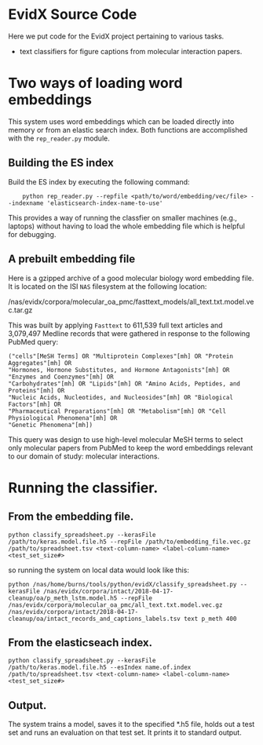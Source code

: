 # EvidX Source Code

Here we put code for the EvidX project pertaining to various tasks.

- text classifiers for figure captions from molecular interaction papers. 

# Two ways of loading word embeddings

This system uses word embeddings which can be loaded directly into memory or from an elastic search index. 
Both functions are accomplished with the `rep_reader.py` module. 

## Building the ES index

Build the ES index by executing the following command:

```
    python rep_reader.py --repfile <path/to/word/embedding/vec/file> --indexname 'elasticsearch-index-name-to-use'
```
This provides a way of running the classfier on smaller machines (e.g., laptops) without having to load the whole embedding file which is helpful for debugging.  

## A prebuilt embedding file

Here is a gzipped archive of a good molecular biology word embedding file.
It is located on the ISI `NAS` filesystem at the following location:

/nas/evidx/corpora/molecular_oa_pmc/fasttext_models/all_text.txt.model.vec.tar.gz

This was  built by applying `Fasttext` to 
611,539 full text articles and 3,079,497 Medline records that were gathered in response to the following PubMed query:

```
("cells"[MeSH Terms] OR "Multiprotein Complexes"[mh] OR "Protein Aggregates"[mh] OR 
"Hormones, Hormone Substitutes, and Hormone Antagonists"[mh] OR "Enzymes and Coenzymes"[mh] OR 
"Carbohydrates"[mh] OR "Lipids"[mh] OR "Amino Acids, Peptides, and Proteins"[mh] OR 
"Nucleic Acids, Nucleotides, and Nucleosides"[mh] OR "Biological Factors"[mh] OR 
"Pharmaceutical Preparations"[mh] OR "Metabolism"[mh] OR "Cell Physiological Phenomena"[mh] OR
"Genetic Phenomena"[mh])
```
This query was design to use high-level molecular MeSH terms to select only molecular papers from PubMed to keep 
the word embeddings relevant to our domain of study: molecular interactions. 

# Running the classifier.

## From the embedding file. 
```
python classify_spreadsheet.py --kerasFile /path/to/keras.model.file.h5 --repFile /path/to/embedding_file.vec.gz /path/to/spreadsheet.tsv <text-column-name> <label-column-name> <test_set_size#>
```
so running the system on local data would look like this:
```
python /nas/home/burns/tools/python/evidX/classify_spreadsheet.py --kerasFile /nas/evidx/corpora/intact/2018-04-17-cleanup/oa/p_meth_lstm.model.h5 --repFile /nas/evidx/corpora/molecular_oa_pmc/all_text.txt.model.vec.gz /nas/evidx/corpora/intact/2018-04-17-cleanup/oa/intact_records_and_captions_labels.tsv text p_meth 400
```

## From the elasticseach index. 
```
python classify_spreadsheet.py --kerasFile /path/to/keras.model.file.h5 --esIndex name.of.index /path/to/spreadsheet.tsv <text-column-name> <label-column-name> <test_set_size#>
```

## Output.

The system trains a model, saves it to the specified \*.h5 file, holds out a test set and runs an evaluation on that test set. It prints it to standard output. 
